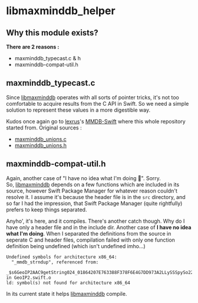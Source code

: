 # libmaxminddb_helper

## Why this module exists?

**There are 2 reasons :** 
* maxminddb_typecast.c & h
* maxminddb-compat-util.h

## maxminddb_typecast.c

Since [libmaxminddb](https://github.com/maxmind/libmaxminddb) operates with all 
sorts of pointer tricks, it's not too comfortable to acquire results from the C 
API in Swift. So we need a simple solution to represent these values in a more 
digestible way.

Kudos once again go to [lexrus](https://github.com/lexrus)'s 
[MMDB-Swift](https://github.com/lexrus/MMDB-Swift) where this whole repository
started from. Original sources : 
* [maxminddb_unions.c](https://github.com/lexrus/MMDB-Swift/blob/639b0d811694a27eab6cc6834a968888f666972d/Sources/libmaxminddb/maxminddb_unions.c)
* [maxminddb_unions.h](https://github.com/lexrus/MMDB-Swift/blob/639b0d811694a27eab6cc6834a968888f666972d/Sources/libmaxminddb/maxminddb_unions.h) 

## maxminddb-compat-util.h

Again, another case of "I have no idea what I'm doing 🙂". Sorry.  
So, [libmaxminddb](https://github.com/maxmind/libmaxminddb) depends on a few 
functions which are included in its source, however Swift Package Manager for 
whatever reason couldn't resolve it. I assume it's because the header file is in 
the `src` directory, and so far I had the impression, that Swift Package Manager 
(quite rightfully) prefers to keep things separated.

Anyho', it's here, and it compiles. There's another catch though. Why do I have 
only a header file and in the include dir. Another case of 
**I have no idea what I'm doing**. When I separated the definitions from the 
source in seperate C and header files, compilation failed with only one function 
definition being undefined (which isn't undefined imho...)

```
Undefined symbols for architecture x86_64:
  "_mmdb_strndup", referenced from:
      _$s6GeoIP2AAC9getString024_01864207E763388F378F6E4G7DD973A2LLySSSpySo22MMDB_entry_data_list_sVGF in GeoIP2.swift.o
ld: symbol(s) not found for architecture x86_64
```

In its current state it helps [libmaxminddb](https://github.com/maxmind/libmaxminddb)
compile.